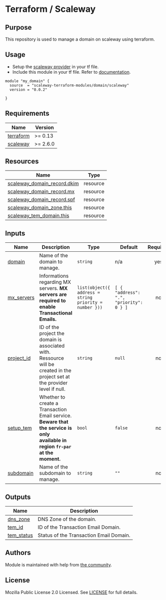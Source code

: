 # Terraform / Scaleway

## Purpose

This repository is used to manage a domain on scaleway using terraform.

## Usage

- Setup the [scaleway provider](https://www.terraform.io/docs/providers/scaleway/index.html) in your tf file.
- Include this module in your tf file. Refer to [documentation](https://www.terraform.io/docs/modules/sources.html#generic-git-repository).

```hcl
module "my_domain" {
  source  = "scaleway-terraform-modules/domain/scaleway"
  version = "0.0.2"

}
```

<!-- BEGIN_TF_DOCS -->
## Requirements

| Name | Version |
|------|---------|
| <a name="requirement_terraform"></a> [terraform](#requirement_terraform) | >= 0.13 |
| <a name="requirement_scaleway"></a> [scaleway](#requirement_scaleway) | >= 2.6.0 |

## Resources

| Name | Type |
|------|------|
| [scaleway_domain_record.dkim](https://registry.terraform.io/providers/scaleway/scaleway/latest/docs/resources/domain_record) | resource |
| [scaleway_domain_record.mx](https://registry.terraform.io/providers/scaleway/scaleway/latest/docs/resources/domain_record) | resource |
| [scaleway_domain_record.spf](https://registry.terraform.io/providers/scaleway/scaleway/latest/docs/resources/domain_record) | resource |
| [scaleway_domain_zone.this](https://registry.terraform.io/providers/scaleway/scaleway/latest/docs/resources/domain_zone) | resource |
| [scaleway_tem_domain.this](https://registry.terraform.io/providers/scaleway/scaleway/latest/docs/resources/tem_domain) | resource |

## Inputs

| Name | Description | Type | Default | Required |
|------|-------------|------|---------|:--------:|
| <a name="input_domain"></a> [domain](#input_domain) | Name of the domain to manage. | `string` | n/a | yes |
| <a name="input_mx_servers"></a> [mx_servers](#input_mx_servers) | Informations regarding MX servers. **MX servers are required to enable Transactional Emails.** | ```list(object({ address = string priority = number }))``` | ```[ { "address": ".", "priority": 0 } ]``` | no |
| <a name="input_project_id"></a> [project_id](#input_project_id) | ID of the project the domain is associated with. Ressource will be created in the project set at the provider level if null. | `string` | `null` | no |
| <a name="input_setup_tem"></a> [setup_tem](#input_setup_tem) | Whether to create a Transaction Email service. **Beware that the service is only available in region `fr-par` at the moment.** | `bool` | `false` | no |
| <a name="input_subdomain"></a> [subdomain](#input_subdomain) | Name of the subdomain to manage. | `string` | `""` | no |

## Outputs

| Name | Description |
|------|-------------|
| <a name="output_dns_zone"></a> [dns_zone](#output_dns_zone) | DNS Zone of the domain. |
| <a name="output_tem_id"></a> [tem_id](#output_tem_id) | ID of the Transaction Email Domain. |
| <a name="output_tem_status"></a> [tem_status](#output_tem_status) | Status of the Transaction Email Domain. |
<!-- END_TF_DOCS -->

## Authors

Module is maintained with help from [the community](https://github.com/scaleway-terraform-modules/terraform-scaleway-domain/graphs/contributors).

## License

Mozilla Public License 2.0 Licensed. See [LICENSE](https://github.com/scaleway-terraform-modules/.github/tree/master/LICENSE) for full details.

